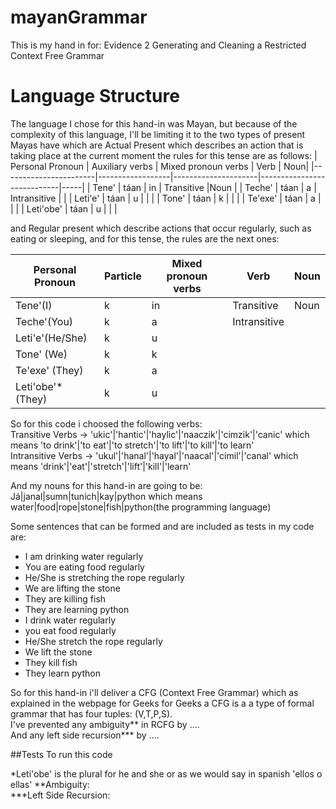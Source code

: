 # mayanGrammar
This is my hand in for:  Evidence 2 Generating and Cleaning a Restricted Context Free Grammar 

# Language Structure 
The language I chose for this hand-in was Mayan, but because of the complexity of this language, I'll be limiting it to the two types of present Mayas have which are Actual Present which describes an action that is taking place at the current moment the rules for this tense are as follows:
| Personal Pronoun     | Auxiliary verbs   | Mixed pronoun verbs | Verb                       | Noun|
|-----------------------|------------------|---------------------|----------------------------|-----|
| Tene'                 | táan             | in                  |   Transitive               |Noun |
| Teche'                | táan             | a                   |   Intransitive             |     |
| Leti'e'               | táan             | u                   |                            |     |
| Tone'                 | táan             | k                   |                            |     |
| Te'exe'               | táan             | a                   |                            |     |
| Leti'obe'             | táan             | u                   |                            |     |

and  Regular present which describe actions that occur regularly, such as eating or sleeping, and for this tense, the rules are the next ones:

| Personal Pronoun      | Particle        | Mixed pronoun verbs | Verb                       | Noun |
|-----------------------|-----------------|---------------------|----------------------------|------|
| Tene'(I)              | k               | in                  |   Transitive               | Noun |
| Teche'(You)           | k               | a                   |   Intransitive             |      |
| Leti'e'(He/She)       | k               | u                   |                            |      |
| Tone' (We)            | k               | k                   |                            |      |
| Te'exe' (They)        | k               | a                   |                            |      | 
| Leti'obe'* (They)     | k               | u                   |                            |      |
  
So for this code i choosed the following verbs: <br />
Transitive Verbs -> 'ukic'|'hantic'|'haylic'|'naaczik'|'cimzik'|'canic' which means 'to drink'|'to eat'|'to stretch'|'to lift'|'to kill'|'to learn' <br />
Intransitive Verbs -> 'ukul'|'hanal'|'hayal'|'naacal'|'cimil'|'canal' which means 'drink'|'eat'|'stretch'|'lift'|'kill'|'learn' <br />

And my nouns for this hand-in are going to be: <br />
Já|janal|sumn|tunich|kay|python which means water|food|rope|stone|fish|python(the programming language) <br />

Some sentences that can be formed and are included as tests in my code are:
* I am drinking water regularly
* You are eating food regularly
* He/She is stretching the rope regularly
* We are lifting the stone
* They are killing fish
* They are learning python
* I drink water regularly
* you eat food regularly
* He/She stretch the rope regularly
* We lift the stone
* They kill fish
* They learn python

So for this hand-in i'll deliver a CFG (Context Free Grammar) which as explained in the webpage for Geeks for Geeks a CFG is a a type of formal grammar that has four tuples: (V,T,P,S).<br />
I've prevented any ambiguity** in RCFG by ....  <br />
And any left side recursion*** by  .... <br />

##Tests
To run this code 

*Leti'obe' is the plural for he and she or as we would say in spanish 'ellos o ellas'
**Ambiguity: <br />
***Left Side Recursion: <br />
